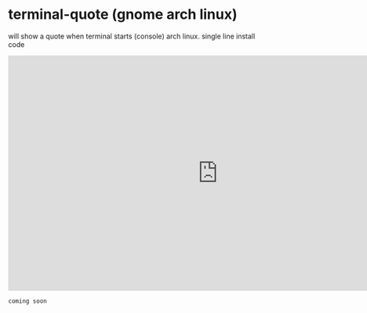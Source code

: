 # terminal-quote (gnome arch linux)
will show a quote when terminal starts (console) arch linux.
single line install code
<iframe width="853" height="480" src="https://www.youtube.com/embed/HZcCOr30pm0" title="terminal-quote" frameborder="0" allow="accelerometer; autoplay; clipboard-write; encrypted-media; gyroscope; picture-in-picture; web-share" allowfullscreen></iframe>

```
coming soon

```
